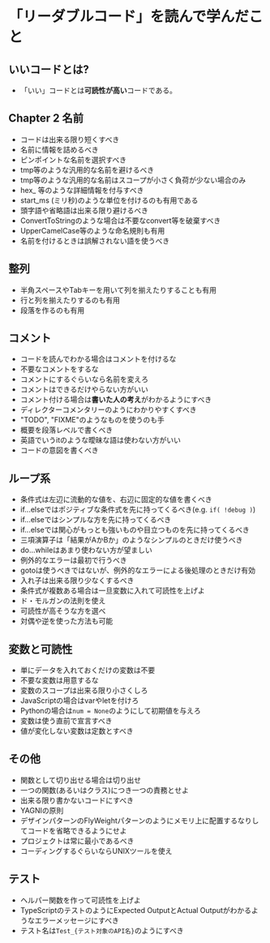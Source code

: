# 「リーダブルコード」を読んで学んだこと

## いいコードとは?

* 「いい」コードとは**可読性が高い**コードである。

## Chapter 2 名前

* コードは出来る限り短くすべき
* 名前に情報を詰めるべき
* ピンポイントな名前を選択すべき
* tmp等のような汎用的な名前を避けるべき
* tmp等のような汎用的な名前はスコープが小さく負荷が少ない場合のみ
* hex_ 等のような詳細情報を付与すべき
* start_ms (ミリ秒)のような単位を付けるのも有用である
* 頭字語や省略語は出来る限り避けるべき
* ConvertToStringのような場合は不要なconvert等を破棄すべき
* UpperCamelCase等のような命名規則も有用
* 名前を付けるときは誤解されない語を使うべき

## 整列

* 半角スペースやTabキーを用いて列を揃えたりすることも有用
* 行と列を揃えたりするのも有用
* 段落を作るのも有用

## コメント

* コードを読んでわかる場合はコメントを付けるな
* 不要なコメントをするな
* コメントにするぐらいなら名前を変えろ
* コメントはできるだけやらない方がいい
* コメント付ける場合は**書いた人の考え**がわかるようにすべき
* ディレクターコメンタリーのようにわかりやすくすべき
* "TODO", "FIXME"のようなものを使うのも手
* 概要を段落レベルで書くべき
* 英語でいうitのような曖昧な語は使わない方がいい
* コードの意図を書くべき

## ループ系

* 条件式は左辺に流動的な値を、右辺に固定的な値を書くべき
* if...elseではポジティブな条件式を先に持ってくるべき(e.g. ``if( !debug )``)
* if...elseではシンプルな方を先に持ってくるべき
* if...elseでは関心がもっとも強いものや目立つものを先に持ってくるべき
* 三項演算子は「結果がAかBか」のようなシンプルのときだけ使うべき
* do...whileはあまり使わない方が望ましい
* 例外的なエラーは最初で行うべき
* gotoは使うべきではないが、例外的なエラーによる後処理のときだけ有効
* 入れ子は出来る限り少なくするべき
* 条件式が複数ある場合は一旦変数に入れて可読性を上げよ
* ド・モルガンの法則を使え
* 可読性が高そうな方を選べ
* 対偶や逆を使った方法も可能

## 変数と可読性

* 単にデータを入れておくだけの変数は不要
* 不要な変数は用意するな
* 変数のスコープは出来る限り小さくしろ
* JavaScriptの場合はvarやletを付けろ
* Pythonの場合は``num = None``のようにして初期値を与えろ
* 変数は使う直前で宣言すべき
* 値が変化しない変数は定数とすべき

## その他

* 関数として切り出せる場合は切り出せ
* 一つの関数(あるいはクラス)につき一つの責務とせよ
* 出来る限り書かないコードにすべき
* YAGNIの原則
* デザインパターンのFlyWeightパターンのようにメモリ上に配置するなりしてコードを省略できるようにせよ
* プロジェクトは常に最小であるべき
* コーディングするぐらいならUNIXツールを使え

## テスト

* ヘルパー関数を作って可読性を上げよ
* TypeScriptのテストのようにExpected OutputとActual Outputがわかるようなエラーメッセージにすべき
* テスト名は``Test_{テスト対象のAPI名}``のようにすべき

